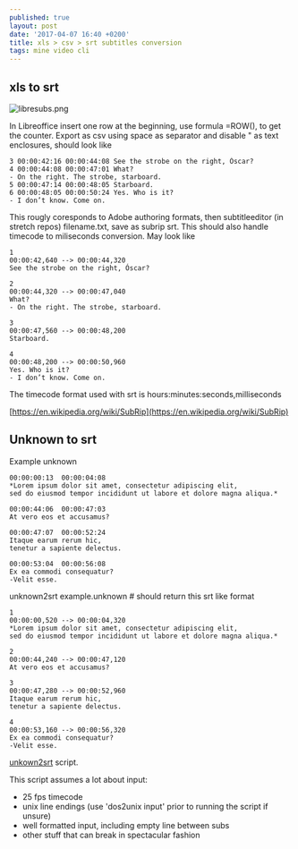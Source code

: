 ```yaml
---
published: true
layout: post
date: '2017-04-07 16:40 +0200'
title: xls > csv > srt subtitles conversion
tags: mine video cli
---
```

## xls to srt

![libresubs.png]({{site.baseurl}}/media/libresubs.png)

In Libreoffice insert one row at the beginning, use formula =ROW(), to get the counter. Export as csv using space as separator and disable " as text enclosures, should look like

    3 00:00:42:16 00:00:44:08 See the strobe on the right, Óscar?
    4 00:00:44:08 00:00:47:01 What?
    - On the right. The strobe, starboard.
    5 00:00:47:14 00:00:48:05 Starboard.
    6 00:00:48:05 00:00:50:24 Yes. Who is it?
    - I don’t know. Come on.
    
This rougly coresponds to Adobe authoring formats, then subtitleeditor (in stretch repos) filename.txt, save as subrip srt. This should also handle timecode to miliseconds conversion. May look like

    1
    00:00:42,640 --> 00:00:44,320
    See the strobe on the right, Óscar?

    2
    00:00:44,320 --> 00:00:47,040
    What?
    - On the right. The strobe, starboard.

    3
    00:00:47,560 --> 00:00:48,200
    Starboard.

    4
    00:00:48,200 --> 00:00:50,960
    Yes. Who is it?
    - I don’t know. Come on.

The timecode format used with srt is hours:minutes:seconds,milliseconds

[https://en.wikipedia.org/wiki/SubRip](https://en.wikipedia.org/wiki/SubRip)

## Unknown to srt

Example unknown

    00:00:00:13  00:00:04:08
    *Lorem ipsum dolor sit amet, consectetur adipiscing elit, 
    sed do eiusmod tempor incididunt ut labore et dolore magna aliqua.*

    00:00:44:06  00:00:47:03
    At vero eos et accusamus?

    00:00:47:07  00:00:52:24
    Itaque earum rerum hic,
    tenetur a sapiente delectus.

    00:00:53:04  00:00:56:08
    Ex ea commodi consequatur? 
    -Velit esse.
    
unknown2srt example.unknown # should return this srt like format
    
    1
    00:00:00,520 --> 00:00:04,320
    *Lorem ipsum dolor sit amet, consectetur adipiscing elit,
    sed do eiusmod tempor incididunt ut labore et dolore magna aliqua.*

    2
    00:00:44,240 --> 00:00:47,120
    At vero eos et accusamus?

    3
    00:00:47,280 --> 00:00:52,960
    Itaque earum rerum hic,
    tenetur a sapiente delectus.

    4
    00:00:53,160 --> 00:00:56,320
    Ex ea commodi consequatur?
    -Velit esse.


[unkown2srt](https://raw.githubusercontent.com/brontosaurusrex/bucentaur/master/.experiments/bin/unknown2srt) script.

This script assumes a lot about input:

- 25 fps timecode
- unix line endings (use 'dos2unix input' prior to running the script  if unsure)
- well formatted input, including empty line between subs
- other stuff that can break in spectacular fashion
